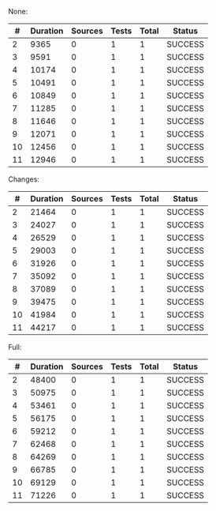 None:

| # | Duration | Sources | Tests | Total  | Status |
|---|----------|---------|-------|--------|--------|
| 2 | 9365 | 0 | 1 | 1 | SUCCESS |
| 3 | 9591 | 0 | 1 | 1 | SUCCESS |
| 4 | 10174 | 0 | 1 | 1 | SUCCESS |
| 5 | 10491 | 0 | 1 | 1 | SUCCESS |
| 6 | 10849 | 0 | 1 | 1 | SUCCESS |
| 7 | 11285 | 0 | 1 | 1 | SUCCESS |
| 8 | 11646 | 0 | 1 | 1 | SUCCESS |
| 9 | 12071 | 0 | 1 | 1 | SUCCESS |
| 10 | 12456 | 0 | 1 | 1 | SUCCESS |
| 11 | 12946 | 0 | 1 | 1 | SUCCESS |

Changes:

| # | Duration | Sources | Tests | Total  | Status |
|---|----------|---------|-------|--------|--------|
| 2 | 21464 | 0 | 1 | 1 | SUCCESS |
| 3 | 24027 | 0 | 1 | 1 | SUCCESS |
| 4 | 26529 | 0 | 1 | 1 | SUCCESS |
| 5 | 29003 | 0 | 1 | 1 | SUCCESS |
| 6 | 31926 | 0 | 1 | 1 | SUCCESS |
| 7 | 35092 | 0 | 1 | 1 | SUCCESS |
| 8 | 37089 | 0 | 1 | 1 | SUCCESS |
| 9 | 39475 | 0 | 1 | 1 | SUCCESS |
| 10 | 41984 | 0 | 1 | 1 | SUCCESS |
| 11 | 44217 | 0 | 1 | 1 | SUCCESS |


Full:

| # | Duration | Sources | Tests | Total  | Status |
|---|----------|---------|-------|--------|--------|
| 2 | 48400 | 0 | 1 | 1 | SUCCESS |
| 3 | 50975 | 0 | 1 | 1 | SUCCESS |
| 4 | 53461 | 0 | 1 | 1 | SUCCESS |
| 5 | 56175 | 0 | 1 | 1 | SUCCESS |
| 6 | 59212 | 0 | 1 | 1 | SUCCESS |
| 7 | 62468 | 0 | 1 | 1 | SUCCESS |
| 8 | 64269 | 0 | 1 | 1 | SUCCESS |
| 9 | 66785 | 0 | 1 | 1 | SUCCESS |
| 10 | 69129 | 0 | 1 | 1 | SUCCESS |
| 11 | 71226 | 0 | 1 | 1 | SUCCESS |